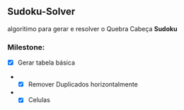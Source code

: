 ## Sudoku-Solver
algoritimo para gerar e resolver o Quebra Cabeça **Sudoku**

### Milestone:
- [X] Gerar tabela básica
- - [X] Remover Duplicados horizontalmente
- - [X] Celulas
